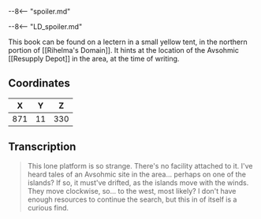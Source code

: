 

--8<-- "spoiler.md"

--8<-- "LD_spoiler.md"

This book can be found on a lectern in a small yellow tent, in the northern portion of [[Rihelma's Domain]]. It hints at the location of the Avsohmic [[Resupply Depot]] in the area, at the time of writing.

## Coordinates
| **X** | **Y** | **Z** |
| :---: | :---: | :---: |
|  871  |  11   |  330  |

## Transcription
> This lone platform is so strange. There's no facility attached to it. I've heard tales of an Avsohmic site in the area... perhaps on one of the islands? If so, it must've drifted, as the islands move with the winds. They move clockwise, so... to the west, most likely? I don't have enough resources to continue the search, but this in of itself is a curious find.
